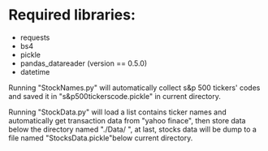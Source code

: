 # Required libraries:
  - requests
  - bs4
  - pickle
  - pandas_datareader (version == 0.5.0)
  - datetime
  
Running "StockNames.py" will automatically collect s&p 500 tickers' codes and saved it in "s&p500tickerscode.pickle" in current directory.
  
Running "StockData.py" will load a list contains ticker names and automatically get transaction data from "yahoo finace", then store data below the directory named "./Data/ ", at last, stocks data will be dump to a file named "StocksData.pickle"below current directory.
